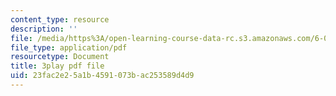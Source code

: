 ```yaml
---
content_type: resource
description: ''
file: /media/https%3A/open-learning-course-data-rc.s3.amazonaws.com/6-046j-introduction-to-algorithms-sma-5503-fall-2005/23fac2e25a1b4591073bac253589d4d9_RHyGlha7bjE.pdf
file_type: application/pdf
resourcetype: Document
title: 3play pdf file
uid: 23fac2e2-5a1b-4591-073b-ac253589d4d9
---
```

